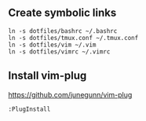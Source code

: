 ## Create symbolic links

```
ln -s dotfiles/bashrc ~/.bashrc
ln -s dotfiles/tmux.conf ~/.tmux.conf
ln -s dotfiles/vim ~/.vim
ln -s dotfiles/vimrc ~/.vimrc
```

## Install vim-plug

https://github.com/junegunn/vim-plug

```
:PlugInstall
```


